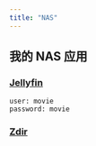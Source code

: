 ```yaml
---
title: "NAS"
---
```


## 我的 NAS 应用

### [Jellyfin](https://jellyfin.6.ipadnote.ml)

    user: movie
    password: movie

### [Zdir](https://zdir.6.ipadnote.ml)